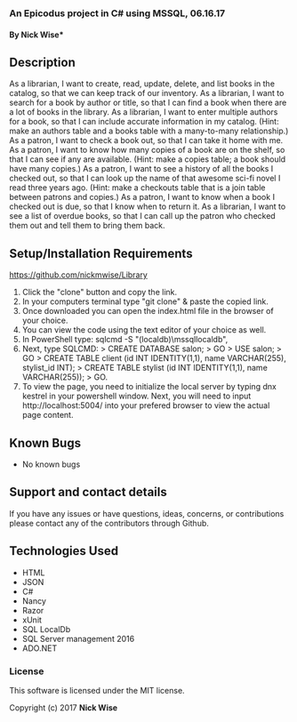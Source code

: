 ### An Epicodus project in C# using MSSQL, 06.16.17

#### **By Nick Wise***

## Description

As a librarian, I want to create, read, update, delete, and list books in the catalog, so that we can keep track of our inventory. As a librarian, I want to search for a book by author or title, so that I can find a book when there are a lot of books in the library. As a librarian, I want to enter multiple authors for a book, so that I can include accurate information in my catalog. (Hint: make an authors table and a books table with a many-to-many relationship.) As a patron, I want to check a book out, so that I can take it home with me. As a patron, I want to know how many copies of a book are on the shelf, so that I can see if any are available. (Hint: make a copies table; a book should have many copies.) As a patron, I want to see a history of all the books I checked out, so that I can look up the name of that awesome sci-fi novel I read three years ago. (Hint: make a checkouts table that is a join table between patrons and copies.) As a patron, I want to know when a book I checked out is due, so that I know when to return it. As a librarian, I want to see a list of overdue books, so that I can call up the patron who checked them out and tell them to bring them back.


## Setup/Installation Requirements

https://github.com/nickmwise/Library
1. Click the "clone" button and copy the link.
2. In your computers terminal type "git clone" & paste the copied link.
3. Once downloaded you can open the index.html file in the browser of your choice.
4. You can view the code using the text editor of your choice as well.
5. In PowerShell type: sqlcmd -S "(localdb)\mssqllocaldb",
6. Next, type SQLCMD: > CREATE DATABASE salon; > GO > USE salon; > GO > CREATE TABLE client (id INT IDENTITY(1,1), name VARCHAR(255), stylist_id INT); > CREATE TABLE stylist (id INT IDENTITY(1,1), name VARCHAR(255)); > GO. 
7. To view the page, you need to initialize the local server by typing dnx kestrel in your powershell window. Next, you will need to input http://localhost:5004/ into your prefered browser to view the actual page content.   

## Known Bugs

* No known bugs


## Support and contact details

If you have any issues or have questions, ideas, concerns, or contributions please contact any of the contributors through Github.

## Technologies Used

* HTML
* JSON
* C#
* Nancy
* Razor
* xUnit
* SQL LocalDb
* SQL Server management 2016
* ADO.NET

### License
This software is licensed under the MIT license.

Copyright (c) 2017 **Nick Wise**
